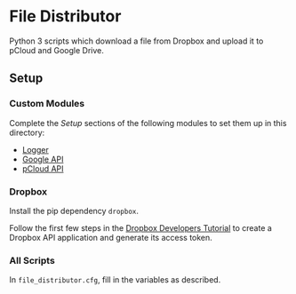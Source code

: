 # File Distributor

Python 3 scripts which download a file from Dropbox and upload it to pCloud and Google Drive.

## Setup

### Custom Modules

Complete the _Setup_ sections of the following modules to set them up in this directory:

* [Logger](https://github.com/jleung51/scripts/tree/master/modules/logger)
* [Google API](https://github.com/jleung51/scripts/tree/master/modules/google_api)
* [pCloud API](https://github.com/jleung51/scripts/tree/master/modules/pcloud_api)

### Dropbox

Install the pip dependency `dropbox`.

Follow the first few steps in the [Dropbox Developers Tutorial](https://www.dropbox.com/developers/documentation/python#tutorial) to create a Dropbox API application and generate its access token.

### All Scripts

In `file_distributor.cfg`, fill in the variables as described.

